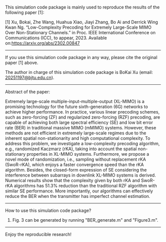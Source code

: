 This simulation code package is mainly used to reproduce the results of the following paper [1]:

[1] Xu, Bokai, Zhe Wang, Huahua Xiao, Jiayi Zhang, Bo Ai and Derrick Wing Kwan Ng. “Low-Complexity Precoding for Extremely Large-Scale MIMO Over Non-Stationary Channels.” in Proc. IEEE International Conference on Communications (ICC), to appear, 2023. Available on:https://arxiv.org/abs/2302.00847

*********************************************************************************************************************************
If you use this simulation code package in any way, please cite the original paper [1] above. 

The author in charge of this simulation code package is BoKai Xu (email: 20251197@bjtu.edu.cn).

*********************************************************************************************************************************



Abstract of the paper: 

Extremely large-scale multiple-input-multiple-output (XL-MIMO) is a promising technology for the future sixth-generation (6G) networks to achieve higher performance. In practice, various linear precoding schemes, such as zero-forcing (ZF) and regularized zero-forcing (RZF) precoding, are capable of achieving both large spectral efficiency (SE) and low bit error rate (BER) in traditional massive MIMO (mMIMO) systems. However, these methods are not efficient in extremely large-scale regimes due to the inherent spatial non-stationarity and high computational complexity. To address this problem, we investigate a low-complexity precoding algorithm, e.g., randomized Kaczmarz (rKA), taking into account the spatial non-stationary properties in XL-MIMO systems. Furthermore, we propose a novel mode of randomization, i.e., sampling without replacement rKA (SwoR-rKA), which enjoys a faster convergence speed than the rKA algorithm. Besides, the closed-form expression of SE considering the interference between subarrays in downlink XL-MIMO systems is derived. Numerical results show that the complexity given by both rKA and SwoR-rKA algorithms has $51.3 \%$ reduction than the traditional RZF algorithm with similar SE performance. More importantly, our algorithms can effectively reduce the BER when the transmitter has imperfect channel estimation.

*********************************************************************************************************************************
How to use this simulation code package?

1. Fig. 3 can be generated by running "BER_generate.m" and "Figure3.m".

*********************************************************************************************************************************
Enjoy the reproducible research!